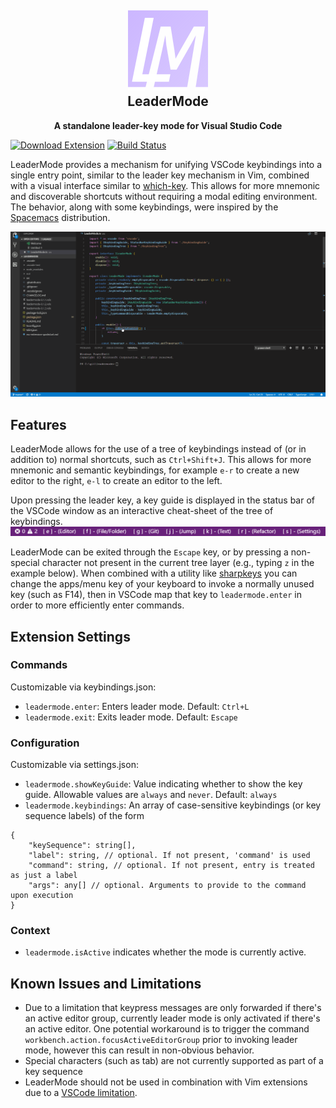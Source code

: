 <h2 align="center"><img src="https://raw.githubusercontent.com/michaelgriscom/LeaderMode/master/assets/logo_128.png" height="128"><br>LeaderMode</h2>
<p align="center"><strong>A standalone leader-key mode for Visual Studio Code</strong></p>

[![Download Extension](https://vsmarketplacebadge.apphb.com/version/michaelgriscom.leadermode.svg)](https://marketplace.visualstudio.com/items?itemName=michaelgriscom.leadermode)
[![Build Status](https://travis-ci.com/michaelgriscom/LeaderMode.svg?branch=master)](https://travis-ci.com/michaelgriscom/LeaderMode)


LeaderMode provides a mechanism for unifying VSCode keybindings into a single entry point,
similar to the leader key mechanism in Vim, combined with a visual interface similar to
[which-key](https://github.com/justbur/emacs-which-key). This allows for more mnemonic
and discoverable shortcuts without requiring a modal editing environment. The
behavior, along with some keybindings, were inspired by the [Spacemacs](http://spacemacs.org)
distribution.

![Usage Animation](./assets/usage_animation.gif)

## Features
LeaderMode allows for the use of a tree of keybindings instead of (or in addition to) normal shortcuts, such as `Ctrl+Shift+J`.
This allows for more mnemonic and semantic keybindings, for example `e-r` to create a new editor to the right, `e-l`
to create an editor to the left.

Upon pressing the leader key, a key guide is displayed in the status bar of the
VSCode window as an interactive cheat-sheet of the tree of keybindings.
![Key Guide](./assets/key_guide.png)

 LeaderMode can be exited through the `Escape` key, or by pressing a non-special character not present in the current tree layer (e.g., typing `z` in the example below). When combined with a utility like [sharpkeys](https://github.com/randyrants/sharpkeys) you can change the apps/menu key of your keyboard to invoke a normally unused key (such as F14), then in VSCode map that key to `leadermode.enter` in order to more efficiently enter commands.

## Extension Settings

### Commands
Customizable via keybindings.json:
* `leadermode.enter`: Enters leader mode. Default: `Ctrl+L`
* `leadermode.exit`: Exits leader mode. Default: `Escape`

### Configuration
Customizable via settings.json:
* `leadermode.showKeyGuide`: Value indicating whether to show the key guide. Allowable values are `always` and `never`. Default: `always`
* `leadermode.keybindings`: An array of case-sensitive keybindings (or key sequence labels) of the form
```
{
    "keySequence": string[],
    "label": string, // optional. If not present, 'command' is used
    "command": string, // optional. If not present, entry is treated as just a label
    "args": any[] // optional. Arguments to provide to the command upon execution
}
```

### Context
* `leadermode.isActive` indicates whether the mode is currently active.

## Known Issues and Limitations

* Due to a limitation that keypress messages are only forwarded if there's an active editor group,
currently leader mode is only activated if there's an active editor. One potential workaround
is to trigger the command `workbench.action.focusActiveEditorGroup` prior to invoking leader mode, however this can result in non-obvious behavior.
* Special characters (such as tab) are not currently supported as part of a key sequence
* LeaderMode should not be used in combination with Vim extensions due to a [VSCode limitation](https://github.com/Microsoft/vscode/issues/13441).